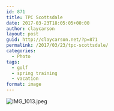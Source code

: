 ```yaml
---
id: 871
title: TPC Scottsdale
date: 2017-03-23T18:05:05+00:00
author: claycarson
layout: post
guid: http://claycarson.net/?p=871
permalink: /2017/03/23/tpc-scottsdale/
categories:
  - Photo
tags:
  - golf
  - spring training
  - vacation
format: image
---
```

![IMG_1013.jpeg](http://claycarson.net/wp-content/uploads/2017/04/IMG_1013.jpeg)